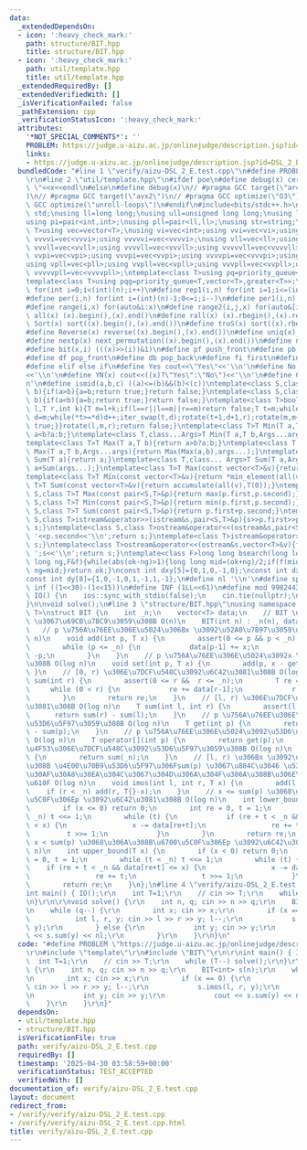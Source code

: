 ```yaml
---
data:
  _extendedDependsOn:
  - icon: ':heavy_check_mark:'
    path: structure/BIT.hpp
    title: structure/BIT.hpp
  - icon: ':heavy_check_mark:'
    path: util/template.hpp
    title: util/template.hpp
  _extendedRequiredBy: []
  _extendedVerifiedWith: []
  _isVerificationFailed: false
  _pathExtension: cpp
  _verificationStatusIcon: ':heavy_check_mark:'
  attributes:
    '*NOT_SPECIAL_COMMENTS*': ''
    PROBLEM: https://judge.u-aizu.ac.jp/onlinejudge/description.jsp?id=DSL_2_E
    links:
    - https://judge.u-aizu.ac.jp/onlinejudge/description.jsp?id=DSL_2_E
  bundledCode: "#line 1 \"verify/aizu-DSL_2_E.test.cpp\"\n#define PROBLEM \"https://judge.u-aizu.ac.jp/onlinejudge/description.jsp?id=DSL_2_E\"\
    \r\n#line 2 \"util/template.hpp\"\n#ifdef poe\n#define debug(x) cerr<<#x<<\":\
    \ \"<<x<<endl\n#else\n#define debug(x)\n// #pragma GCC target(\"arch=skylake-avx512\"\
    )\n// #pragma GCC target(\"avx2\")\n// #pragma GCC optimize(\"O3\")\n// #pragma\
    \ GCC optimize(\"unroll-loops\")\n#endif\n#include<bits/stdc++.h>\nusing namespace\
    \ std;\nusing ll=long long;\nusing ull=unsigned long long;\nusing ld=long double;\n\
    using pi=pair<int,int>;\nusing pll=pair<ll,ll>;\nusing str=string;\ntemplate<class\
    \ T>using vec=vector<T>;\nusing vi=vec<int>;using vvi=vec<vi>;using vvvi=vec<vvi>;using\
    \ vvvvi=vec<vvvi>;using vvvvvi=vec<vvvvi>;\nusing vll=vec<ll>;using vvll=vec<vll>;using\
    \ vvvll=vec<vvll>;using vvvvll=vec<vvvll>;using vvvvvll=vec<vvvvll>;\nusing vpi=vec<pi>;using\
    \ vvpi=vec<vpi>;using vvvpi=vec<vvpi>;using vvvvpi=vec<vvvpi>;using vvvvvpi=vec<vvvvpi>;\n\
    using vpll=vec<pll>;using vvpll=vec<vpll>;using vvvpll=vec<vvpll>;using vvvvpll=vec<vvvpll>;using\
    \ vvvvvpll=vec<vvvvpll>;\ntemplate<class T>using pq=priority_queue<T,vector<T>>;\n\
    template<class T>using pqg=priority_queue<T,vector<T>,greater<T>>;\n#define rep(i,n)\
    \ for(int i=0;i<(int)(n);i++)\n#define rep1(i,n) for(int i=1;i<=(int)(n);i++)\n\
    #define per(i,n) for(int i=(int)(n)-1;0<=i;i--)\n#define per1(i,n) for(int i=(int)(n);0<i;i--)\n\
    #define range(i,x) for(auto&i:x)\n#define range2(i,j,x) for(auto&[i,j]:x)\n#define\
    \ all(x) (x).begin(),(x).end()\n#define rall(x) (x).rbegin(),(x).rend()\n#define\
    \ Sort(x) sort((x).begin(),(x).end())\n#define troS(x) sort((x).rbegin(),(x).rend())\n\
    #define Reverse(x) reverse((x).begin(),(x).end())\n#define uniq(x) sort((x).begin(),(x).end());(x).erase(unique((x).begin(),(x).end()),(x).end())\n\
    #define nextp(x) next_permutation((x).begin(),(x).end())\n#define nextc(x,k) next_combination((x).begin(),(x).end(),k)\n\
    #define bit(x,i) (((x)>>(i))&1)\n#define pf push_front\n#define pb push_back\n\
    #define df pop_front\n#define db pop_back\n#define fi first\n#define se second\n\
    #define elif else if\n#define Yes cout<<\"Yes\"<<'\\n'\n#define No cout<<\"No\"\
    <<'\\n'\n#define YN(x) cout<<((x)?\"Yes\":\"No\")<<'\\n'\n#define O(x) cout<<(x)<<'\\\
    n'\n#define ismid(a,b,c) ((a)<=(b)&&(b)<(c))\ntemplate<class S,class T>bool chmin(S&a,T\
    \ b){if(a>b){a=b;return true;}return false;}\ntemplate<class S,class T>bool chmax(S&a,T\
    \ b){if(a<b){a=b;return true;}return false;}\ntemplate<class T>bool next_combination(T\
    \ l,T r,int k){T m=l+k;if(l==r||l==m||r==m)return false;T t=m;while(l!=t){t--;if(*t<*(r-1)){T\
    \ d=m;while(*t>=*d)d++;iter_swap(t,d);rotate(t+1,d+1,r);rotate(m,m+(r-d)-1,r);return\
    \ true;}}rotate(l,m,r);return false;}\ntemplate<class T>T Min(T a,T b){return\
    \ a<b?a:b;}\ntemplate<class T,class...Args>T Min(T a,T b,Args...args){return Min(Min(a,b),args...);}\n\
    template<class T>T Max(T a,T b){return a>b?a:b;}\ntemplate<class T,class...Args>T\
    \ Max(T a,T b,Args...args){return Max(Max(a,b),args...);}\ntemplate<class T>T\
    \ Sum(T a){return a;}\ntemplate<class T,class... Args>T Sum(T a,Args... args){return\
    \ a+Sum(args...);}\ntemplate<class T>T Max(const vector<T>&v){return *max_element(all(v));}\n\
    template<class T>T Min(const vector<T>&v){return *min_element(all(v));}\ntemplate<class\
    \ T>T Sum(const vector<T>&v){return accumulate(all(v),T(0));}\ntemplate<class\
    \ S,class T>T Max(const pair<S,T>&p){return max(p.first,p.second);}\ntemplate<class\
    \ S,class T>T Min(const pair<S,T>&p){return min(p.first,p.second);}\ntemplate<class\
    \ S,class T>T Sum(const pair<S,T>&p){return p.first+p.second;}\ntemplate<class\
    \ S,class T>istream&operator>>(istream&s,pair<S,T>&p){s>>p.first>>p.second;return\
    \ s;}\ntemplate<class S,class T>ostream&operator<<(ostream&s,pair<S,T>&p){s<<p.first<<'\
    \ '<<p.second<<'\\n';return s;}\ntemplate<class T>istream&operator>>(istream&s,vector<T>&v){for(auto&i:v)s>>i;return\
    \ s;}\ntemplate<class T>ostream&operator<<(ostream&s,vector<T>&v){for(auto&i:v)s<<i<<'\
    \ ';s<<'\\n';return s;}\ntemplate<class F>long long bsearch(long long ok,long\
    \ long ng,F&f){while(abs(ok-ng)>1){long long mid=(ok+ng)/2;if(f(mid))ok=mid;else\
    \ ng=mid;}return ok;}\nconst int dxy[5]={0,1,0,-1,0};\nconst int dx[8]={0,1,0,-1,1,1,-1,-1};\n\
    const int dy[8]={1,0,-1,0,1,-1,1,-1};\n#define nl '\\n'\n#define sp ' '\n#define\
    \ inf ((1<<30)-(1<<15))\n#define INF (1LL<<61)\n#define mod 998244353\n\nvoid\
    \ IO() {\n    ios::sync_with_stdio(false);\n    cin.tie(nullptr);\n    cout<<fixed<<setprecision(30);\n\
    }\n\nvoid solve();\n#line 3 \"structure/BIT.hpp\"\nusing namespace std;\ntemplate<class\
    \ T>\nstruct BIT {\n    int _n;\n    vector<T> data;\n    // BIT \u30920-indexed\
    \ \u3067\u69CB\u7BC9\u3059\u308B O(n)\n    BIT(int n) : _n(n), data(_n) {}\n \
    \   // p \u756A\u76EE\u306E\u5024\u306Bx \u3092\u52A0\u7B97\u3059\u308B O(log\
    \ n)\n    void add(int p, T x) {\n        assert(0 <= p && p < _n);\n        p++;\n\
    \        while (p <= _n) {\n            data[p-1] += x;\n            p += p &\
    \ -p;\n        }\n    }\n    // p \u756A\u76EE\u306E\u5024\u3092x \u306B\u3059\
    \u308B O(log n)\n    void set(int p, T x) {\n        add(p, x - get(p));\n   \
    \ }\n    // [0, r) \u306E\u7DCF\u548C\u3092\u6C42\u3081\u308B O(log n)\n    T\
    \ sum(int r) {\n        assert(0 <= r &&  r <= _n);\n        T re = T{};\n   \
    \     while (0 < r) {\n            re += data[r-1];\n            r -= r & -r;\n\
    \        }\n        return re;\n    }\n    // [l, r) \u306E\u7DCF\u548C\u3092\u6C42\
    \u3081\u308B O(log n)\n    T sum(int l, int r) {\n        assert(l <= r);\n  \
    \      return sum(r) - sum(l);\n    }\n    // p \u756A\u76EE\u306E\u5024\u3092\
    \u53D6\u5F97\u3059\u308B O(log n)\n    T get(int p) {\n        return sum(p+1)\
    \ - sum(p);\n    }\n    // p \u756A\u76EE\u306E\u5024\u3092\u53D6\u5F97\u3059\u308B\
    \ O(log n)\n    T operator[](int p) {\n        return get(p);\n    }\n    // \u5168\
    \u4F53\u306E\u7DCF\u548C\u3092\u53D6\u5F97\u3059\u308B O(log n)\n    T all_sum()\
    \ {\n        return sum(_n);\n    }\n    // [l, r) \u306Bx \u3092\u52A0\u7B97\u3059\
    \u308B \u4E00\u70B9\u53D6\u5F97\u306Fsum(p) \u3067\u884C\u3046 \u533A\u9593\u548C\
    \u30AF\u30A8\u30EA\u304C\u3067\u304D\u306A\u304F\u306A\u308B\u306E\u3067\u6CE8\
    \u610F O(log n)\n    void imos(int l, int r, T x) {\n        add(l, x);\n    \
    \    if (r < _n) add(r, T{}-x);\n    }\n    // x <= sum(p) \u3068\u306A\u308B\u6700\
    \u5C0F\u306Ep \u3092\u6C42\u3081\u308B O(log n)\n    int lower_bound(T x) {\n\
    \        if (x <= 0) return 0;\n        int re = 0, t = 1;\n        while (t <\
    \ _n) t <<= 1;\n        while (t) {\n            if (re + t < _n && data[re+t]\
    \ < x) {\n                x -= data[re+t];\n                re += t;\n       \
    \         t >>= 1;\n            }\n        }\n        return re;\n    }\n    //\
    \ x < sum(p) \u3068\u306A\u308B\u6700\u5C0F\u306Ep \u3092\u6C42\u3081\u308B O(log\
    \ n)\n    int upper_bound(T x) {\n        if (x < 0) return 0;\n        int re\
    \ = 0, t = 1;\n        while (t < _n) t <<= 1;\n        while (t) {\n        \
    \    if (re + t < _n && data[re+t] <= x) {\n                x -= data[re+t];\n\
    \                re += t;\n                t >>= 1;\n            }\n        }\n\
    \        return re;\n    }\n};\n#line 4 \"verify/aizu-DSL_2_E.test.cpp\"\n\r\n\
    int main() { IO();\r\n    int T=1;\r\n    // cin >> T;\r\n    while (T--) solve();\r\
    \n}\r\n\r\nvoid solve() {\r\n    int n, q; cin >> n >> q;\r\n    BIT<int> s(n);\r\
    \n    while (q--) {\r\n        int x; cin >> x;\r\n        if (x == 0) {\r\n \
    \           int l, r, y; cin >> l >> r >> y; l--;\r\n            s.imos(l, r,\
    \ y);\r\n        } else {\r\n            int y; cin >> y;\r\n            cout\
    \ << s.sum(y) << nl;\r\n        }\r\n    }\r\n}\n"
  code: "#define PROBLEM \"https://judge.u-aizu.ac.jp/onlinejudge/description.jsp?id=DSL_2_E\"\
    \r\n#include \"template\"\r\n#include \"BIT\"\r\n\r\nint main() { IO();\r\n  \
    \  int T=1;\r\n    // cin >> T;\r\n    while (T--) solve();\r\n}\r\n\r\nvoid solve()\
    \ {\r\n    int n, q; cin >> n >> q;\r\n    BIT<int> s(n);\r\n    while (q--) {\r\
    \n        int x; cin >> x;\r\n        if (x == 0) {\r\n            int l, r, y;\
    \ cin >> l >> r >> y; l--;\r\n            s.imos(l, r, y);\r\n        } else {\r\
    \n            int y; cin >> y;\r\n            cout << s.sum(y) << nl;\r\n    \
    \    }\r\n    }\r\n}"
  dependsOn:
  - util/template.hpp
  - structure/BIT.hpp
  isVerificationFile: true
  path: verify/aizu-DSL_2_E.test.cpp
  requiredBy: []
  timestamp: '2025-04-30 03:58:59+00:00'
  verificationStatus: TEST_ACCEPTED
  verifiedWith: []
documentation_of: verify/aizu-DSL_2_E.test.cpp
layout: document
redirect_from:
- /verify/verify/aizu-DSL_2_E.test.cpp
- /verify/verify/aizu-DSL_2_E.test.cpp.html
title: verify/aizu-DSL_2_E.test.cpp
---
```

